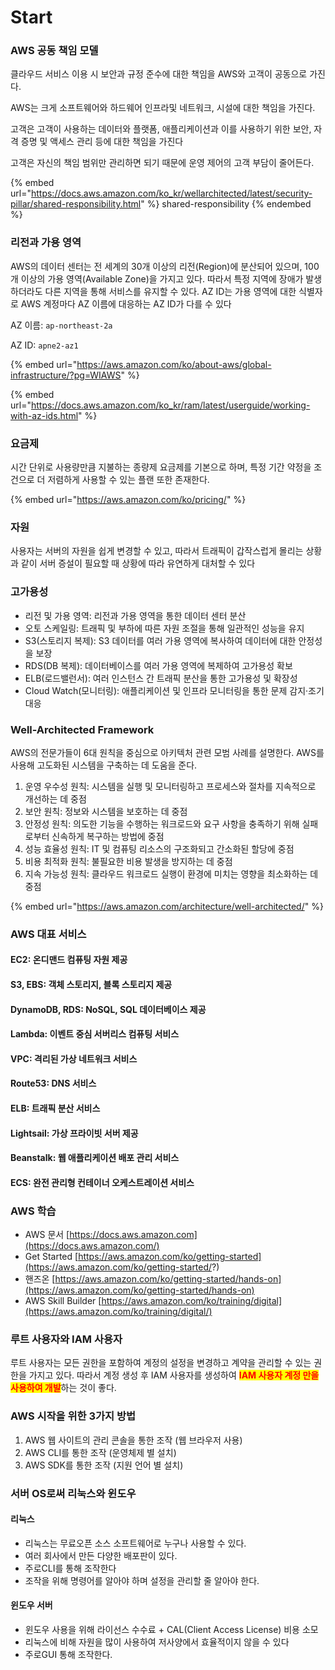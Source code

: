 # Start

### AWS 공동 책임 모델

클라우드 서비스 이용 시 보안과 규정 준수에 대한 책임을 AWS와 고객이 공동으로 가진다.

AWS는  크게 소프트웨어와 하드웨어 인프라및 네트워크, 시설에 대한 책임을 가진다.

고객은 고객이 사용하는 데이터와 플랫폼, 애플리케이션과 이를 사용하기 위한 보안, 자격 증명 및 액세스 관리 등에 대한 책임을 가진다

고객은 자신의 책임 범위만 관리하면 되기 때문에 운영 제어의 고객 부담이 줄어든다.

{% embed url="https://docs.aws.amazon.com/ko_kr/wellarchitected/latest/security-pillar/shared-responsibility.html" %}
shared-responsibility
{% endembed %}

### 리전과 가용 영역

AWS의 데이터 센터는 전 세계의 30개 이상의 리전(Region)에 분산되어 있으며, 100개 이상의 가용 영역(Available Zone)을 가지고 있다. 따라서 특정 지역에 장애가 발생하더라도 다른 지역을 통해 서비스를 유지할 수 있다. AZ ID는 가용 영역에 대한 식별자로 AWS 계정마다 AZ 이름에 대응하는 AZ ID가 다를 수 있다

AZ 이름: `ap-northeast-2a`

AZ ID: `apne2-az1` &#x20;

{% embed url="https://aws.amazon.com/ko/about-aws/global-infrastructure/?pg=WIAWS" %}

{% embed url="https://docs.aws.amazon.com/ko_kr/ram/latest/userguide/working-with-az-ids.html" %}



### 요금제

시간 단위로 사용량만큼 지불하는 종량제 요금제를 기본으로 하며, 특정 기간 약정을 조건으로 더 저렴하게 사용할 수 있는 플랜 또한 존재한다.

{% embed url="https://aws.amazon.com/ko/pricing/" %}

### 자원

사용자는 서버의 자원을 쉽게 변경할 수 있고, 따라서 트래픽이 갑작스럽게 몰리는 상황과 같이 서버 증설이 필요할 때 상황에 따라 유연하게 대처할 수 있다



### 고가용성

* 리전 및 가용 영역:  리전과 가용 영역을 통한 데이터 센터 분산
* 오토 스케일링: 트래픽 및 부하에 따른 자원 조절을 통해 일관적인 성능을 유지
* S3(스토리지 복제): S3 데이터를 여러 가용 영역에 복사하여 데이터에 대한 안정성을 보장
* RDS(DB 복제): 데이터베이스를 여러 가용 영역에 복제하여 고가용성 확보
* ELB(로드밸런서): 여러 인스턴스 간 트래픽 분산을 통한 고가용성 및 확장성
* Cloud Watch(모니터링): 애플리케이션 및 인프라 모니터링을 통한 문제 감지·조기대응

### Well-Architected Framework

AWS의 전문가들이 6대 원칙을 중심으로  아키텍처 관련 모범 사례를 설명한다. AWS를 사용해 고도화된 시스템을 구축하는 데 도움을 준다.

1. 운영 우수성 원칙: 시스템을 실행 및 모니터링하고 프로세스와 절차를 지속적으로 개선하는 데 중점
2. 보안 원칙: 정보와 시스템을 보호하는 데 중점
3. 안정성 원칙: 의도한 기능을 수행하는 워크로드와 요구 사항을 충족하기 위해 실패로부터 신속하게 복구하는 방법에 중점
4. 성능 효율성 원칙: IT 및 컴퓨팅 리소스의 구조화되고 간소화된 할당에 중점
5. 비용 최적화 원칙: 불필요한 비용 발생을 방지하는 데 중점
6. 지속 가능성 원칙: 클라우드 워크로드 실행이 환경에 미치는 영향을 최소화하는 데 중점

{% embed url="https://aws.amazon.com/architecture/well-architected/" %}



### AWS 대표 서비스



#### EC2: 온디맨드 컴퓨팅 자원 제공

#### S3, EBS: 객체  스토리지, 블록 스토리지 제공

#### DynamoDB, RDS: NoSQL, SQL 데이터베이스 제공

#### Lambda: 이벤트 중심 서버리스 컴퓨팅 서비스

#### VPC: 격리된 가상 네트워크 서비스

#### Route53: DNS 서비스

#### ELB: 트래픽 분산 서비스

#### Lightsail: 가상 프라이빗 서버 제공

#### Beanstalk: 웹 애플리케이션 배포 관리 서비스

#### ECS: 완전 관리형 컨테이너 오케스트레이션 서비스



### AWS 학습

* AWS 문서 [https://docs.aws.amazon.com](https://docs.aws.amazon.com/)
* Get Started [https://aws.amazon.com/ko/getting-started](https://aws.amazon.com/ko/getting-started/?)
* 핸즈온 [https://aws.amazon.com/ko/getting-started/hands-on](https://aws.amazon.com/ko/getting-started/hands-on)
* AWS Skill Builder [https://aws.amazon.com/ko/training/digital](https://aws.amazon.com/ko/training/digital/)



### 루트 사용자와 IAM 사용자

루트 사용자는 모든 권한을 포함하여 계정의 설정을 변경하고 계약을 관리할 수 있는 권한을 가지고 있다. 따라서 계정 생성 후 IAM 사용자를 생성하여 <mark style="color:red;">**IAM 사용자 계정 만을 사용하여 개발**</mark>하는 것이 좋다.



### AWS 시작을 위한 3가지 방법

1. AWS 웹 사이트의 관리 콘솔을 통한 조작 (웹 브라우저 사용)
2. AWS CLI를 통한 조작 (운영체제 별 설치)
3. AWS SDK를 통한 조작 (지원 언어 별 설치)



### 서버 OS로써 리눅스와 윈도우

#### 리눅스

* 리눅스는 무료오픈 소스 소프트웨어로 누구나 사용할 수 있다.
* 여러 회사에서 만든 다양한 배포판이 있다.&#x20;
* 주로CLI를 통해 조작한다
* 조작을 위해 명령어를 알아야 하며 설정을 관리할 줄 알아야 한다.

#### 윈도우 서버

* 윈도우 사용을 위해 라이선스 수수료 + CAL(Client Access License) 비용 소모
* 리눅스에 비해 자원을 많이 사용하여 저사양에서 효율적이지 않을 수 있다
* 주로GUI 통해 조작한다.

